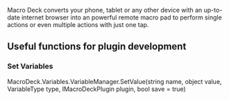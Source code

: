Macro Deck converts your phone, tablet or any other device with an up-to-date internet browser into an powerful remote macro pad to perform single actions or even multiple actions with just one tap.

<h2>Useful functions for plugin development</h2>
<h3>Set Variables</h3>

MacroDeck.Variables.VariableManager.SetValue(string name, object value, VariableType type, IMacroDeckPlugin plugin, bool save = true)

